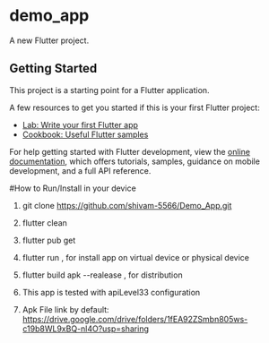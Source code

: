 # demo_app

A new Flutter project.

## Getting Started

This project is a starting point for a Flutter application.

A few resources to get you started if this is your first Flutter project:

- [Lab: Write your first Flutter app](https://docs.flutter.dev/get-started/codelab)
- [Cookbook: Useful Flutter samples](https://docs.flutter.dev/cookbook)

For help getting started with Flutter development, view the
[online documentation](https://docs.flutter.dev/), which offers tutorials,
samples, guidance on mobile development, and a full API reference.

#How to Run/Install in your device

1. git clone https://github.com/shivam-5566/Demo_App.git
2. flutter clean
3. flutter pub get
4. flutter run , for install app on virtual device or physical device
5. flutter build apk --realease , for distribution

6. This app is tested with apiLevel33 configuration
7. Apk File link by default: https://drive.google.com/drive/folders/1fEA92ZSmbn805ws-c19b8WL9xBQ-nl4O?usp=sharing

